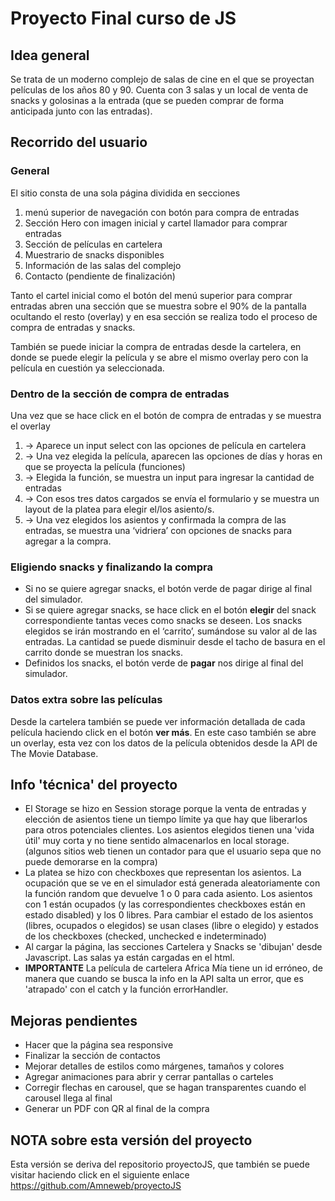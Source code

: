 # Proyecto Final curso de JS
## Idea general
Se trata de un moderno complejo de salas de cine en el que se proyectan películas de los años 80 y 90. Cuenta con 3 salas y un local de venta de snacks y golosinas a la entrada (que se pueden comprar de forma anticipada junto con las entradas). 
## Recorrido del usuario
### General
El sitio consta de una sola página dividida en secciones
1. menú superior de navegación con botón para compra de entradas 
1. Sección Hero con imagen inicial y cartel llamador para comprar entradas
1. Sección de películas en cartelera
1. Muestrario de snacks disponibles
1. Información de las salas del complejo
1. Contacto (pendiente de finalización)

Tanto el cartel inicial como el botón del menú superior para comprar entradas abren una sección que se muestra sobre el 90% de la pantalla ocultando el resto (overlay) y en esa sección se realiza todo el proceso de compra de entradas y snacks.

También se puede iniciar la compra de entradas desde la cartelera, en donde se puede elegir la película y se abre el mismo overlay pero con la película en cuestión ya seleccionada.
### Dentro de la sección de compra de entradas
Una vez que se hace click en el botón de compra de entradas y se muestra el overlay 
1. -> Aparece un input select con las opciones de película en cartelera
1. -> Una vez elegida la película, aparecen las opciones de días y horas en que se proyecta la película (funciones) 
1. -> Elegida la función, se muestra un input para ingresar la cantidad de entradas
1. -> Con esos tres datos cargados se envía el formulario y se muestra un layout de la platea para elegir el/los asiento/s. 
1. -> Una vez elegidos los asientos y confirmada la compra de las entradas, se muestra una ‘vidriera’ con opciones de snacks para agregar a la compra.
### Eligiendo snacks y finalizando la compra
* Si no se quiere agregar snacks, el botón verde de pagar dirige al final del simulador.
* Si se quiere agregar snacks, se hace click en el botón **elegir** del snack correspondiente tantas veces como snacks se deseen. Los snacks elegidos se irán mostrando en el ‘carrito’, sumándose su valor al de las entradas. La cantidad se puede disminuir desde el tacho de basura en el carrito donde se muestran los snacks.
* Definidos los snacks, el botón verde de **pagar** nos dirige al final del simulador.
### Datos extra sobre las películas
Desde la cartelera también se puede ver información detallada de cada película haciendo click en el botón **ver más**.
En este caso también se abre un overlay, esta vez con los datos de la película obtenidos desde la API de The Movie Database.
## Info 'técnica' del proyecto
* El Storage se hizo en Session storage porque la venta de entradas y elección de asientos tiene un tiempo límite ya que hay que liberarlos para otros potenciales clientes. Los asientos elegidos tienen una 'vida útil' muy corta y no tiene sentido almacenarlos en local storage. (algunos sitios web tienen un contador para que el usuario sepa que no puede demorarse en la compra)
* La platea se hizo con checkboxes que representan los asientos. La ocupación que se ve en el simulador está generada aleatoriamente con la función random que devuelve 1 o 0 para cada asiento. Los asientos con 1 están ocupados (y las correspondientes checkboxes están en estado disabled) y los 0 libres. Para cambiar el estado de los asientos (libres, ocupados o elegidos) se usan clases (libre o elegido) y estados de los checkboxes (checked, unchecked e indeterminado)
* Al cargar la página, las secciones Cartelera y Snacks se 'dibujan' desde Javascript. Las salas ya están cargadas en el html.
* **IMPORTANTE** La película de cartelera Africa Mía tiene un id erróneo, de manera que cuando se busca la info en la API salta un error, que es 'atrapado' con el catch y la función errorHandler.
## Mejoras pendientes
* Hacer que la página sea responsive
* Finalizar la sección de contactos
* Mejorar detalles de estilos como márgenes, tamaños y colores
* Agregar animaciones para abrir y cerrar pantallas o carteles
* Corregir flechas en carousel, que se hagan transparentes cuando el carousel llega al final
* Generar un PDF con QR al final de la compra

## NOTA sobre esta versión del proyecto
Esta versión se deriva del repositorio proyectoJS, que también se puede visitar haciendo click en el siguiente enlace
https://github.com/Amneweb/proyectoJS

